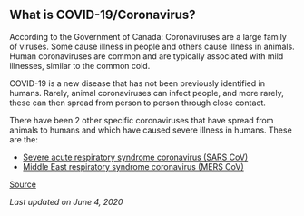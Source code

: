 ## What is COVID-19/Coronavirus?

According to the Government of Canada: Coronaviruses are a large family of viruses. Some cause illness in people and others cause illness in animals. Human coronaviruses are common and are typically associated with mild illnesses, similar to the common cold.

COVID-19 is a new disease that has not been previously identified in humans. Rarely, animal coronaviruses can infect people, and more rarely, these can then spread from person to person through close contact.

There have been 2 other specific coronaviruses that have spread from animals to humans and which have caused severe illness in humans. These are the:

- [Severe acute respiratory syndrome coronavirus (SARS CoV)](https://www.canada.ca/en/health-canada/services/health-concerns/diseases-conditions/sars-severe-acute-respiratory-syndrome.html)
- [Middle East respiratory syndrome coronavirus (MERS CoV)](https://www.canada.ca/en/public-health/services/diseases/middle-east-respiratory-syndrome-mers.html)

[Source](https://www.canada.ca/en/public-health/services/diseases/2019-novel-coronavirus-infection/symptoms.html?topic=ex-col-faq#a)

_Last updated on June 4, 2020_
